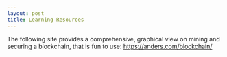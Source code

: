 ```yaml
---
layout: post
title: Learning Resources
---
```


The following site provides a comprehensive, graphical view on mining and securing a blockchain, that is fun to use:
https://anders.com/blockchain/
